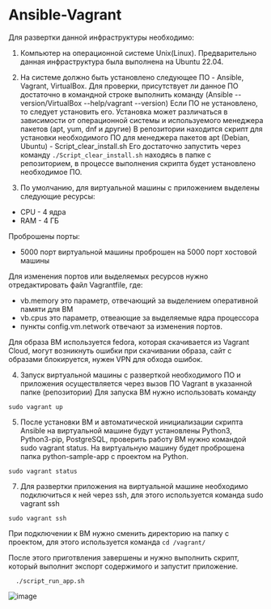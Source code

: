 # Ansible-Vagrant

Для развертки данной инфраструктуры необходимо:
1) Компьютер на операционной системе Unix(Linux). Предварительно данная инфраструктура была выполнена на Ubuntu 22.04. 
2) На системе должно быть установлено следующее ПО - Ansible, Vagrant, VirtualBox. 
Для проверки, присутствует ли данное ПО достаточно в командной строке выполнить команду (Ansible --version/VirtualBox --help/vagrant --version)
Если ПО не установлено, то следует установить его. Установка может различаться в зависимости от операционной системы и используемого менеджера пакетов (apt, yum, dnf и другие) 
В репозитории находится скрипт для установки необходимого ПО для менеджера пакетов apt (Debian, Ubuntu) - Script_clear_install.sh
Его достаточно запустить через команду ```./Script_clear_install.sh``` находясь в папке с репозиторием, в процессе выполнения скрипта будет установлено необходимое ПО.

3) По умолчанию, для виртуальной машины с приложением выделены следующие ресурсы:
- CPU - 4 ядра
- RAM - 4 ГБ

Проброшены порты:
- 5000 порт виртуальной машины проброшен на 5000 порт хостовой машины

Для изменения портов или выделяемых ресурсов нужно отредактировать файл Vagrantfile, где:

- vb.memory это параметр, отвечающий за выделением оперативной памяти для ВМ
- vb.cpus это параметр, отвеающие за выделяемые ядра процессора
- пункты config.vm.network отвечают за изменения портов.
  
Для образа ВМ используется fedora, которая скачивается из Vagrant Cloud, могут возникнуть ошибки при скачивании образа, сайт с образами блокируется, нужен VPN для обхода ошибок.

4) Запуск виртуальной машины с разверткой необходимого ПО и приложения осуществляется через вызов ПО Vagrant в указанной папке (репозитории)
Для запуска ВМ нужно использовать команду 
```
sudo vagrant up
```

5) После установки ВМ и автоматической инициализации скрипта Ansible на виртуальной машине будут установлены Python3, Python3-pip, PostgreSQL, проверить работу ВМ нужно командой sudo vagrant status. На виртуальную машину будет проброшена папка python-sample-app с проектом на Python.
```
sudo vagrant status
```

7) Для развертки приложения на виртуальной машине необходимо подключиться к ней через ssh, для этого используется команда sudo vagrant ssh
 ```
sudo vagrant ssh
```  

При подключении к ВМ нужно сменить директорию на папку с проектом, для этого используется команда ```cd /vagrant/```

  После этого приготвления завершены и нужно выполнить скрипт, который выполнит экспорт содержимого и запустит приложение.

```
  ./script_run_app.sh
```

![image](https://github.com/Karshim/Ansible-Vagrant/assets/142340490/8a312f98-ca79-42b7-835d-7452ba6a92c6)
